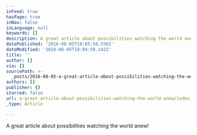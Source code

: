 ```yaml
---
inFeed: true
hasPage: true
inNav: false
inLanguage: null
keywords: []
description: A great article about possibilities watching the world anew!
datePublished: '2016-08-05T18:05:50.558Z'
dateModified: '2016-08-05T18:04:58.142Z'
title: ''
author: []
via: {}
sourcePath: >-
  _posts/2016-08-05-a-great-article-about-possibilities-watching-the-world-anew.md
authors: []
publisher: {}
starred: false
url: a-great-article-about-possibilities-watching-the-world-anew/index.html
_type: Article

---
```

A great article about possibilities watching the world anew!
